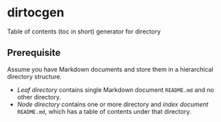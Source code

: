 # dirtocgen

Table of contents (toc in short) generator for directory

## Prerequisite

Assume you have Markdown documents and store them in a hierarchical directory structure.

* *Leaf directory* contains single Markdown document `README.md` and no other directory.
* *Node directory* contains one or more directory and *index document* `README.md`, 
  which has a table of contents under that directory.
